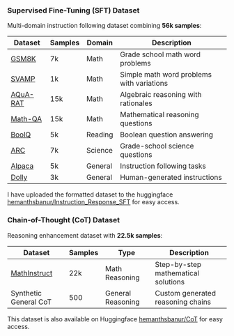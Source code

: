 ### Supervised Fine-Tuning (SFT) Dataset
Multi-domain instruction following dataset combining **56k samples**:

| Dataset | Samples | Domain | Description |
|---------|---------|--------|-------------|
| [GSM8K](https://huggingface.co/datasets/openai/gsm8k) | 7k | Math | Grade school math word problems |
| [SVAMP](https://huggingface.co/datasets/ChilleD/SVAMP) | 1k | Math | Simple math word problems with variations |
| [AQuA-RAT](https://huggingface.co/datasets/Chinar/AQuA-RAT) | 15k | Math | Algebraic reasoning with rationales |
| [Math-QA](https://huggingface.co/datasets/allenai/math_qa) | 15k | Math | Mathematical reasoning questions |
| [BoolQ](https://huggingface.co/datasets/google/boolq) | 5k | Reading | Boolean question answering |
| [ARC](https://huggingface.co/datasets/allenai/ai2_arc) | 7k | Science | Grade-school science questions |
| [Alpaca](https://huggingface.co/datasets/tatsu-lab/alpaca) | 5k | General | Instruction following tasks |
| [Dolly](https://huggingface.co/datasets/databricks/databricks-dolly-15k) | 3k | General | Human-generated instructions |

I have uploaded the formatted dataset to the huggingface [hemanthsbanur/Instruction_Response_SFT](https://huggingface.co/datasets/hemanthsbanur/Instruction_Response_SFT) for easy access.

### Chain-of-Thought (CoT) Dataset
Reasoning enhancement dataset with **22.5k samples**:

| Dataset | Samples | Type | Description |
|---------|---------|------|-------------|
| [MathInstruct](https://huggingface.co/datasets/TIGER-Lab/MathInstruct) | 22k | Math Reasoning | Step-by-step mathematical solutions |
| Synthetic General CoT | 500 | General Reasoning | Custom generated reasoning chains |

This dataset is also available on Huggingface [hemanthsbanur/CoT](https://huggingface.co/datasets/hemanthsbanur/CoT) for easy access.
